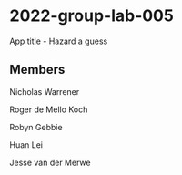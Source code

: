 # 2022-group-lab-005
App title - Hazard a guess
## Members
Nicholas Warrener

Roger de Mello Koch

Robyn Gebbie

Huan Lei

Jesse van der Merwe

